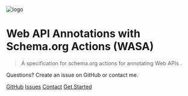 ![logo](_media/logo.svg)

# **W**eb API **A**nnotations with **S**chema.org **A**ctions (**WASA**)

> A specification for schema.org actions for annotating Web APIs .

Questions? Create an issue on GitHub or contact me.

[GitHub](https://github.com/semantifyit/actions-spec)
[Issues](https://github.com/semantifyit/actions-spec/issues)
[Contact](mailto:umutcan{youknowwhatcomeshere}simsek[heretoo]xyz)
[Get Started](#introduction)